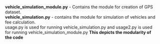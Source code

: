 **vehicle_simulation_module.py** - Contains the module for creation of GPS dataset.  
**vehicle_simulation.py** - contains the module for simulation of vehicles and fee calculation.  
usage.py is used for running vehicle_simulation.py and usage2.py is used for running vehicle_simulation_module.py
**This depicts the modularity of the code**
